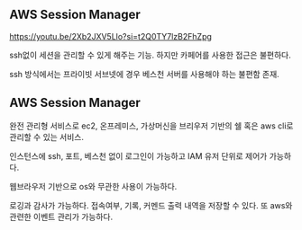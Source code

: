 AWS Session Manager
-

https://youtu.be/2Xb2JXV5Llo?si=t2Q0TY7lzB2FhZpg

ssh없이 세션을 관리할 수 있게 해주는 기능.
하지만 카페어를 사용한 접근은 불편하다.

ssh 방식에서는 프라이빗 서브넷에 경우 베스천 서버를 사용해야 하는 불편함 존재.

AWS Session Manager
-
완전 관리형 서비스로 ec2, 온프레미스, 가상머신을 브리우저 기반의 쉘 혹은 aws cli로 관리할 수 있는 서비스.

인스턴스에 ssh, 포트, 베스천 없이 로그인이 가능하고 IAM 유저 단위로 제어가 가능하다.

웹브라우저 기반으로 os와 무관한 사용이 가능하다.

로깅과 감사가 가능하다. 접속여부, 기록, 커멘드 출력 내역을 저장할 수 있다. 또 aws와 관련한 이벤트 관리가 가능하다.
